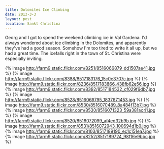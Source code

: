 ```yaml
---
title: Dolomites Ice Climbing
date: 2013-3-3
layout: post
location: Sankt Christina
---
```


Georg and I got to spend the weekend climbing ice in Val Gardena. I'd always
wondered about ice climbing in the Dolomites, and apparently they've had a good
season. Somehow I'm too tired to write it all up, but we had a great time. The
icefalls right in the town of St. Christina were especially inviting.

{% image http://farm9.static.flickr.com/8251/8516066879_dd1507ae41.jpg %}
{% image http://farm9.static.flickr.com/8388/8517183176_15c0e3707c.jpg %}
{% image http://farm9.static.flickr.com/8236/8517183866_438fb62e56.jpg %}
{% image http://farm9.static.flickr.com/8392/8517184532_cf029f6db7.jpg %}
{% image http://farm9.static.flickr.com/8528/8516069795_1837671453.jpg %}
{% image http://farm9.static.flickr.com/8530/8516070489_8a484f13b7.jpg %}
{% image http://farm9.static.flickr.com/8530/8516071323_59a381ac41.jpg %}
{% image http://farm9.static.flickr.com/8520/8516072099_af4ed32b9b.jpg %}
{% image http://farm9.static.flickr.com/8531/8516072943_100694d1b0.jpg %}
{% image http://farm9.static.flickr.com/8103/8517189190_ec1c151ea7.jpg %}
{% image http://farm9.static.flickr.com/8252/8517189724_98f16e9bbc.jpg %}
